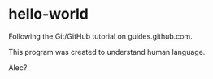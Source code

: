 # hello-world
Following the Git/GitHub tutorial on guides.github.com.

This program was created to understand human language.

Alec?
